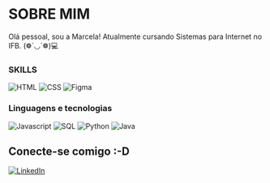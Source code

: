 # SOBRE MIM 
Olá pessoal, sou a Marcela! Atualmente cursando Sistemas para Internet no IFB. (❁´◡`❁)💻

### SKILLS
![HTML](https://img.shields.io/badge/HTML-239120?style=for-the-badge&logo=html5&logoColor=white
)
![CSS](https://img.shields.io/badge/CSS-239120?&style=for-the-badge&logo=css3&logoColor=white
)
![Figma](https://img.shields.io/badge/Figma-F24E1E?style=for-the-badge&logo=figma&logoColor=white
)

### Linguagens e tecnologias
![Javascript](https://img.shields.io/badge/JavaScript-323330?style=for-the-badge&logo=javascript&logoColor=F7DF1E)
![SQL](https://img.shields.io/badge/MySQL-00000F?style=for-the-badge&logo=mysql&logoColor=white
)
![Python](https://img.shields.io/badge/Python-14354C?style=for-the-badge&logo=python&logoColor=white
)
![Java](https://img.shields.io/badge/Java-ED8B00?style=for-the-badge&logo=openjdk&logoColor=white
)

## Conecte-se comigo :-D
[![LinkedIn](https://img.shields.io/badge/LinkedIn-0077B5?style=for-the-badge&logo=linkedin&logoColor=white)](https://www.linkedin.com/in/marcela-g-35a790202/)